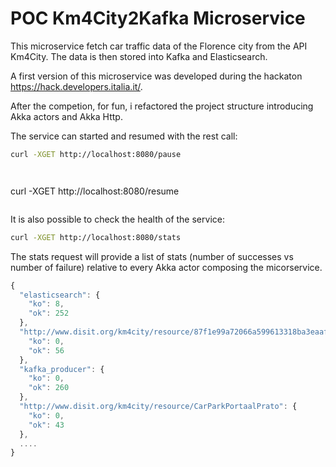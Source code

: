 # POC Km4City2Kafka Microservice

This microservice fetch car traffic data of the Florence city from the API Km4City. The data is then stored into Kafka and Elasticsearch.

A first version of this microservice was developed during the hackaton https://hack.developers.italia.it/.

After the competion, for fun, i refactored the project structure introducing Akka actors and Akka Http.

The service can started and resumed with the rest call:

```bash
curl -XGET http://localhost:8080/pause
```
```js
```

```bash
```
curl -XGET http://localhost:8080/resume
```js
```

It is also possible to check the health of the service:

```bash
curl -XGET http://localhost:8080/stats
```

The stats request will provide a list of stats (number of successes vs number of failure) relative to every Akka actor composing the micorservice.

```js
{
  "elasticsearch": {
    "ko": 8,
    "ok": 252
  },
  "http://www.disit.org/km4city/resource/87f1e99a72066a599613318ba3eaafc7": {
    "ko": 0,
    "ok": 56
  },
  "kafka_producer": {
    "ko": 0,
    "ok": 260
  },
  "http://www.disit.org/km4city/resource/CarParkPortaalPrato": {
    "ko": 0,
    "ok": 43
  },
  ....
}

```







